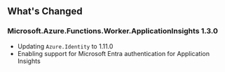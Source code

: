 ## What's Changed

### Microsoft.Azure.Functions.Worker.ApplicationInsights 1.3.0
- Updating `Azure.Identity` to 1.11.0
- Enabling support for Microsoft Entra authentication for Application Insights